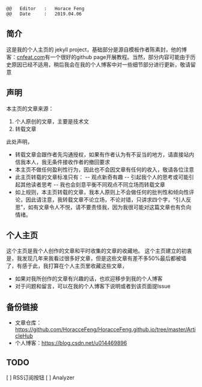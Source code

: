 	@@   Editor   :   Horace Feng
	@@   Date     :   2019.04.06


## 简介

这是我的个人主页的 jekyll project，基础部分是源自模板作者陈素封，他的博客：[cnfeat.com](cnfeat.com)有一个很好的github page开展教程。当然，部分内容可能由于历史原因已经不适用，稍后我会在我的个人博客中对一些细节部分进行更新，敬请留意


## 声明

本主页的文章来源：
1. 个人原创的文章，主要是技术文
2. 转载文章

此处声明，
- 转载文章会跟作者先沟通授权，如果有作者认为有不妥当的地方，请直接站内信我本人，我无条件接收作者的撤回要求
- 本主页不做任何盈利性行为，因此也不会因文章有任何的收入，敬请各位注意
- 此主页转载的文章标准只有：
-- 观点新奇有趣
-- 引起我个人的思考或可能引起其他读者思考
-- 我也会刻意平衡不同观点不同立场而转载文章
- 如上规则，本主页转载的文章，我本人原则上不会做任何的批判性和倾向性评论，因此请注意，我转载文章不论立场，不论对错，只讲求四个字，“引人反思”，如有文章令人不悦，请不要责怪我，因为我很可能对这篇文章也有负向情绪。


## 个人主页

这个主页是我个人创作的文章和平时收集的文章的收藏地。
这个主页建立的初衷是，我发现几年来我看过很多好文章，但是这些文章有差不多50%最后都被墙了，有感于此，我打算在个人主页里收藏这些文章，
- 如果对我所创作的文章有兴趣的话，也欢迎移步到我的个人博客
- 对于问题和留言，可以在我的个人博客下说明或者到该页面提Issue


## 备份链接

- 文章仓库：https://github.com/HoracceFeng/HoracceFeng.github.io/tree/master/ArticleHub
- 个人博客：https://blog.csdn.net/u014469896


## TODO
[ ] RSS订阅按钮
[ ] Analyzer
